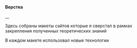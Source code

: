 **Верстка**

__

Здесь собраны макеты сайтов которые я сверстал в рамках закрепления полученных теоретических знаний

В каждом макете использовал новые технологии
